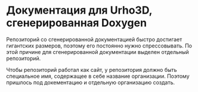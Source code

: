 # Документация для Urho3D, сгенерированная Doxygen

Репозиторий со сгенерированной документацией быстро достигает гигантских размеров, поэтому его постоянно нужно спрессовывать.
По этой причине для сгенерированной документации выделен отдельный репозиторий.

Чтобы репозиторий работал как сайт, у репозитория должно быть специальное имя, содержащее в себе название организации.
Поэтому пришлось под докементацию и отдельную организацию создать.
